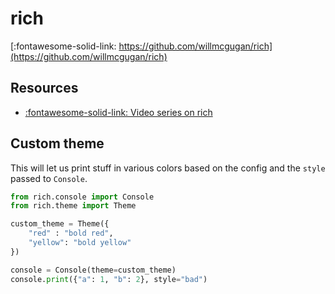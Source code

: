 # rich

[:fontawesome-solid-link: https://github.com/willmcgugan/rich](https://github.com/willmcgugan/rich)

## Resources

- [:fontawesome-solid-link: Video series on rich](https://calmcode.io/rich/introduction.html)

## Custom theme

This will let us print stuff in various colors based on the config and the `style` passed to `Console`.

```python
from rich.console import Console
from rich.theme import Theme

custom_theme = Theme({
    "red" : "bold red",
    "yellow": "bold yellow"
})

console = Console(theme=custom_theme)
console.print({"a": 1, "b": 2}, style="bad")
```
